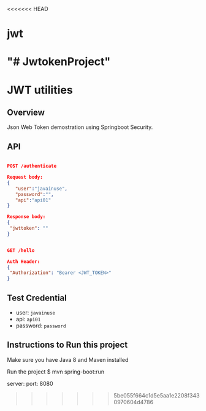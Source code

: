<<<<<<< HEAD
# jwt
"# JwtokenProject" 
=======
# JWT utilities

## Overview 
 Json Web Token demostration using Springboot Security.
 
## API
 ```json
 
 POST /authenticate
 
 Request body:
{
    "user":"javainuse",
    "password":"",
    "api":"api01"
}

Response body:
{
  "jwttoken": ""
}


GET /hello

Auth Header: 
{
  "Authorization": "Bearer <JWT_TOKEN>"
}
 ``` 
 
 
 
 ## Test Credential 
 
 - user: `javainuse`
 - api: `api01`
 - password: `password`


## Instructions to Run this project

Make sure you have Java 8 and Maven installed

Run the project
$ mvn spring-boot:run

server:
  port: 8080
>>>>>>> 5be055f664c1d5e5aa1e2208f3430970604d4786
